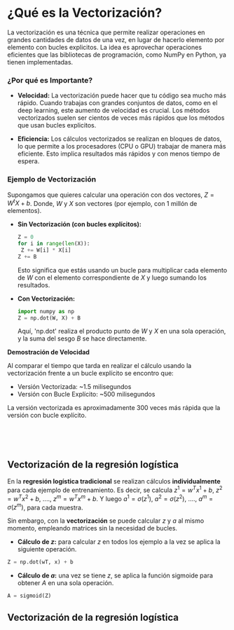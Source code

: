 # ¿Qué es la Vectorización?
La vectorización es una técnica que permite realizar operaciones en grandes cantidades de datos de una vez, en lugar de hacerlo elemento por elemento con bucles explicitos. La idea es aprovechar operaciones eficientes que las bibliotecas de programación, como NumPy en Python, ya tienen implementadas.

### ¿Por qué es Importante?

- **Velocidad:** La vectorización puede hacer que tu código sea mucho más rápido. Cuando trabajas con grandes conjuntos de datos, como en el deep learning, este aumento de velocidad es crucial. Los métodos vectorizados suelen ser cientos de veces más rápidos que los métodos que usan bucles explicitos.

- **Eficiencia:** Los cálculos vectorizados se realizan en bloques de datos, lo que permite a los procesadores (CPU o GPU) trabajar de manera más eficiente. Esto implica resultados más rápidos y con menos tiempo de espera.

### Ejemplo de Vectorización

Supongamos que quieres calcular una operación con dos vectores, $Z = W^{t} X + b$. Donde, $W$ y $X$ son vectores (por ejemplo, con 1 millón de elementos).

- **Sin Vectorización (con bucles explícitos):**
    ```python
    Z = 0
    for i in range(len(X)):
     Z += W[i] * X[i]
    Z += B
    ```

    Esto significa que estás usando un bucle para multiplicar cada elemento de $W$ con el elemento correspondiente de $X$ y luego sumando los resultados.


- **Con Vectorización:**
    ```python
    import numpy as np
    Z = np.dot(W, X) + B
    ```

    Aquí, 'np.dot' realiza el producto punto de $W$ y $X$ en una sola operación, y la suma del sesgo $B$ se hace directamente.


**Demostración de Velocidad**

Al comparar el tiempo que tarda en realizar el cálculo usando la vectorización frente a un bucle explícito se encontro que:

- Versión Vectorizada: ~1.5 milisegundos
- Versión con Bucle Explícito: ~500 milisegundos

La versión vectorizada es aproximadamente 300 veces más rápida que la versión con bucle explícito.

<p>&nbsp;</p><p>&nbsp;</p>

## Vectorización de la regresión logística

En la **regresión logística tradicional** se realizan cálculos **individualmente** para cada ejemplo de entrenamiento. Es decir, se calcula $z^{1} = w^{T} x^{1} + b$, $z^{2} = w^{T} x^{2} + b$, ...., $z^{m} = w^{T} x^{m} + b$. Y luego $a^{1} = \sigma(z^{1})$, $a^{2} = \sigma(z^{2})$, ...., $a^{m} = \sigma(z^{m})$, para cada muestra.

Sin embargo, con la **vectorización** se puede calcular $z$ y $a$ al mismo momento, empleando matrices sin la necesidad de bucles.

- **Cálculo de $z$:** para calcular $z$ en todos los ejemplo a la vez se aplica la siguiente operación.

```python
Z = np.dot(wT, x) + b
```

- **Cálculo de $a$:** una vez se tiene $z$, se aplica la función sigmoide para obtener $A$ en una sola operación. 

```python
A = sigmoid(Z)
```

## Vectorización de la regresión logística
